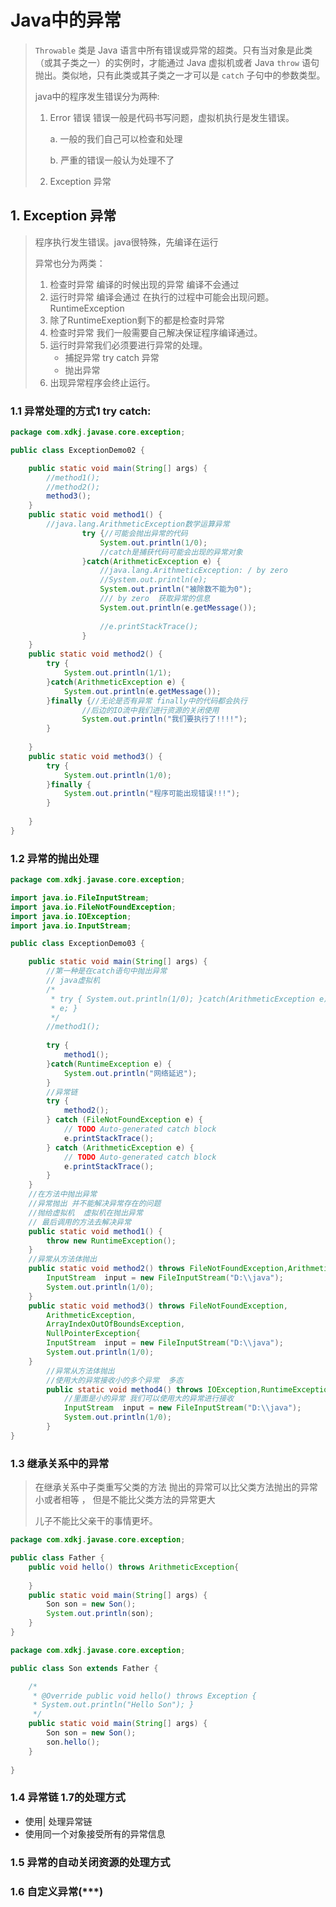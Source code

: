 # Java中的异常

> `Throwable` 类是 Java 语言中所有错误或异常的超类。只有当对象是此类（或其子类之一）的实例时，才能通过 Java  虚拟机或者 Java `throw` 语句抛出。类似地，只有此类或其子类之一才可以是 `catch`  子句中的参数类型。
>
> java中的程序发生错误分为两种: 
>
> 1. Error 错误  错误一般是代码书写问题，虚拟机执行是发生错误。
>
>    a.  一般的我们自己可以检查和处理
>
>    b.  严重的错误一般认为处理不了
>
> 2. Exception   异常

## 1. Exception  异常

> 程序执行发生错误。java很特殊，先编译在运行
>
> 异常也分为两类：
>
> 1. 检查时异常  编译的时候出现的异常 编译不会通过
> 2. 运行时异常 编译会通过  在执行的过程中可能会出现问题。  RuntimeException
> 3. 除了RuntimeExeption剩下的都是检查时异常
> 4. 检查时异常 我们一般需要自己解决保证程序编译通过。
> 5. 运行时异常我们必须要进行异常的处理。
>    + 捕捉异常  try  catch 异常
>    + 抛出异常
> 6. 出现异常程序会终止运行。

### 1.1 **异常处理的方式1  try catch:**

```java
package com.xdkj.javase.core.exception;

public class ExceptionDemo02 {

	public static void main(String[] args) {
		//method1();
		//method2();
		method3();
	}
	public static void method1() {
		//java.lang.ArithmeticException数学运算异常
				try {//可能会抛出异常的代码
					System.out.println(1/0);
					//catch是捕获代码可能会出现的异常对象
				}catch(ArithmeticException e) {
					//java.lang.ArithmeticException: / by zero
					//System.out.println(e);
					System.out.println("被除数不能为0");
					/// by zero  获取异常的信息
					System.out.println(e.getMessage());
					
					//e.printStackTrace();
				}		
	}
	public static void method2() {
		try {
			System.out.println(1/1);
		}catch(ArithmeticException e) {
			System.out.println(e.getMessage());
		}finally {//无论是否有异常 finally中的代码都会执行
				//后边的IO流中我们进行资源的关闭使用
				System.out.println("我们要执行了!!!!");
		}
		
	}
	public static void method3() {
		try {
			System.out.println(1/0);
		}finally {
			System.out.println("程序可能出现错误!!!");
		}
		
	}
}

```

###  1.2 异常的抛出处理

```java
package com.xdkj.javase.core.exception;

import java.io.FileInputStream;
import java.io.FileNotFoundException;
import java.io.IOException;
import java.io.InputStream;

public class ExceptionDemo03 {

	public static void main(String[] args) {
		//第一种是在catch语句中抛出异常
		// java虚拟机
		/*
		 * try { System.out.println(1/0); }catch(ArithmeticException e) { //抛出异常 throw
		 * e; }
		 */
		//method1();
		
		try {
			method1();
		}catch(RuntimeException e) {
			System.out.println("网络延迟");
		}
		//异常链
		try {
			method2();
		} catch (FileNotFoundException e) {
			// TODO Auto-generated catch block
			e.printStackTrace();
		} catch (ArithmeticException e) {
			// TODO Auto-generated catch block
			e.printStackTrace();
		}
	}
	//在方法中抛出异常
	//异常抛出 并不能解决异常存在的问题  
	//抛给虚拟机  虚拟机在抛出异常
	// 最后调用的方法去解决异常
	public static void method1() {
		throw new RuntimeException();
	}
	//异常从方法体抛出
	public static void method2() throws FileNotFoundException,ArithmeticException {
		InputStream  input = new FileInputStream("D:\\java");
		System.out.println(1/0);
	}
	public static void method3() throws FileNotFoundException,
		ArithmeticException,
		ArrayIndexOutOfBoundsException,
		NullPointerException{
		InputStream  input = new FileInputStream("D:\\java");
		System.out.println(1/0);
	}
		//异常从方法体抛出
		//使用大的异常接收小的多个异常  多态
		public static void method4() throws IOException,RuntimeException {
			//里面是小的异常 我们可以使用大的异常进行接收
			InputStream  input = new FileInputStream("D:\\java");
			System.out.println(1/0);
		}
}

```

### 1.3 继承关系中的异常

> 在继承关系中子类重写父类的方法 抛出的异常可以比父类方法抛出的异常小或者相等 ， 但是不能比父类方法的异常更大
>
> 儿子不能比父亲干的事情更坏。

```java
package com.xdkj.javase.core.exception;

public class Father {
	public void hello() throws ArithmeticException{
		
	}
	public static void main(String[] args) {
		Son son = new Son();
		System.out.println(son);
	}
}


```

```java
package com.xdkj.javase.core.exception;

public class Son extends Father {

	/*
	 * @Override public void hello() throws Exception {
	 * System.out.println("Hello Son"); }
	 */
	public static void main(String[] args) {
		Son son = new Son();
		son.hello();
	}
	
}

```

### 1.4 异常链 1.7的处理方式

+ 使用| 处理异常链
+ 使用同一个对象接受所有的异常信息

### 1.5 异常的自动关闭资源的处理方式



### 1.6 自定义异常(***)



